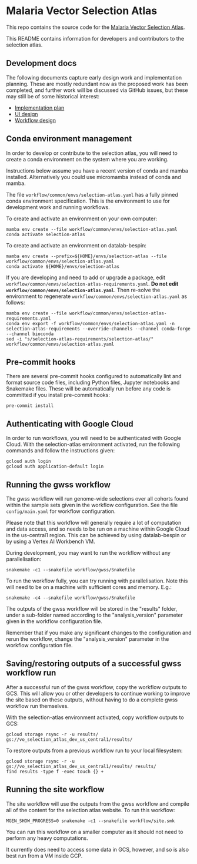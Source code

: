 # Malaria Vector Selection Atlas

This repo contains the source code for the [Malaria Vector Selection Atlas](https://anopheles-genomic-surveillance.github.io/selection-atlas/).

This README contains information for developers and contributors to the selection atlas.

## Development docs

The following documents capture early design work and implementation planning. These are mostly redundant now as the proposed work has been completed, and further work will be discussed via GitHub issues, but these may still be of some historical interest:

-   [Implementation plan](https://docs.google.com/document/d/1VvVZqIQWP8a2zH_CqTgKOp7_KotiJX8bcQ-RWfxiEj8/edit?usp=sharing)
-   [UI design](https://www.figma.com/file/k8lS8xUvYmPopMv1MpyYO0/Selection-atlas?node-id=3487%3A6008&t=bUqtIieBnHcFTzk3-1)
-   [Workflow design](https://miro.com/app/board/uXjVPlYc-lM=/?share_link_id=382195427430)

## Conda environment management

In order to develop or contribute to the selection atlas, you will need to create a conda environment on the system where you are working.

Instructions below assume you have a recent version of conda and mamba installed. Alternatively you could use micromamba instead of conda and mamba.

The file `workflow/common/envs/selection-atlas.yaml` has a fully pinned conda environment specification. This is the environment to use for development work and running workflows.

To create and activate an environment on your own computer:

```
mamba env create --file workflow/common/envs/selection-atlas.yaml
conda activate selection-atlas
```

To create and activate an environment on datalab-bespin:

```
mamba env create --prefix=${HOME}/envs/selection-atlas --file workflow/common/envs/selection-atlas.yaml
conda activate ${HOME}/envs/selection-atlas
```

If you are developing and need to add or upgrade a package, edit `workflow/common/envs/selection-atlas-requirements.yaml`. **Do not edit `workflow/common/envs/selection-atlas.yaml`**. Then re-solve the environment to regenerate `workflow/common/envs/selection-atlas.yaml` as follows:

```
mamba env create --file workflow/common/envs/selection-atlas-requirements.yaml
conda env export -f workflow/common/envs/selection-atlas.yaml -n selection-atlas-requirements --override-channels --channel conda-forge --channel bioconda
sed -i "s/selection-atlas-requirements/selection-atlas/" workflow/common/envs/selection-atlas.yaml
```

## Pre-commit hooks

There are several pre-commit hooks configured to automatically lint and format source code files, including Python files, Jupyter notebooks and Snakemake files. These will be automatically run before any code is committed if you install pre-commit hooks:

```
pre-commit install
```

## Authenticating with Google Cloud

In order to run workflows, you will need to be authenticated with Google Cloud. With the selection-atlas environment activated, run the following commands and follow the instructions given:

```
gcloud auth login
gcloud auth application-default login
```

## Running the gwss workflow

The gwss workflow will run genome-wide selections over all cohorts found within the sample sets given in the workflow configuration. See the file `config/main.yaml` for workflow configuration.

Please note that this workflow will generally require a lot of computation and data access, and so needs to be run on a machine within Google Cloud in the us-central1 region. This can be achieved by using datalab-bespin or by using a Vertex AI Workbench VM.

During development, you may want to run the workflow without any parallelisation:

```
snakemake -c1 --snakefile workflow/gwss/Snakefile
```

To run the workflow fully, you can try running with parallelisation. Note this will need to be on a machine with sufficient cores and memory. E.g.:

```
snakemake -c4 --snakefile workflow/gwss/Snakefile
```

The outputs of the gwss workflow will be stored in the "results" folder, under a sub-folder named according to the "analysis_version" parameter given in the workflow configuration file.

Remember that if you make any significant changes to the configuration and rerun the workflow, change the "analysis_version" parameter in the workflow configuration file.

## Saving/restoring outputs of a successful gwss workflow run

After a successful run of the gwss workflow, copy the workflow outputs to GCS. This will allow you or other developers to continue working to improve the site based on these outputs, without having to do a complete gwss workflow run themselves.

With the selection-atlas environment activated, copy workflow outputs to GCS:

```
gcloud storage rsync -r -u results/ gs://vo_selection_atlas_dev_us_central1/results/
```

To restore outputs from a previous workflow run to your local filesystem:

```
gcloud storage rsync -r -u gs://vo_selection_atlas_dev_us_central1/results/ results/
find results -type f -exec touch {} +
```

## Running the site workflow

The site workflow will use the outputs from the gwss workflow and compile all of the content for the selection atlas website. To run this workflow:

```
MGEN_SHOW_PROGRESS=0 snakemake -c1 --snakefile workflow/site.smk
```

You can run this workflow on a smaller computer as it should not need to perform any heavy computations.

It currently does need to access some data in GCS, however, and so is also best run from a VM inside GCP.
